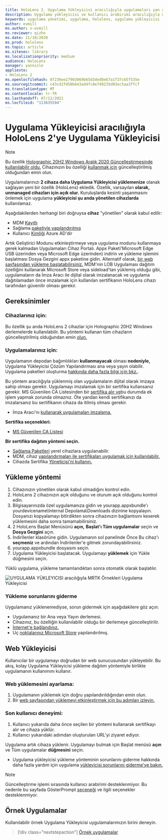 ```yaml
---
title: HoloLens 2. Uygulama Yükleyicisi aracılığıyla uygulamaları yan yükleme ve yükleme
description: Uygulama yükleyicisi ve kullanıcı arabirimi aracılığıyla uygulama yükleme ve yükleme ile uygulama yükleme ve sorunlarını giderme hakkında bilgi edinin.
keywords: uygulama yönetimi, uygulama, hololens, uygulama yükleyicisi
author: evmill
ms.author: v-evmill
ms.reviewer: qizho
ms.date: 11/10/2020
ms.prod: hololens
ms.topic: article
ms.sitesec: library
ms.localizationpriority: medium
audience: HoloLens
manager: yannisle
appliesto:
- HoloLens 2
ms.openlocfilehash: 8f236ee27903069b65d3ded8eb7a1f37c65f535e
ms.sourcegitcommit: c43cd2f450b643ad4fc8e749235d03ec5aa3ffcf
ms.translationtype: MT
ms.contentlocale: tr-TR
ms.lasthandoff: 07/12/2021
ms.locfileid: "113635594"
---
```

# <a name="install-apps-on-hololens-2-via-app-installer"></a>Uygulama Yükleyicisi aracılığıyla HoloLens 2'ye Uygulama Yükleyicisi

> [!NOTE]
> Bu özellik [Holographic 20H2 Windows Aralık 2020 Güncelleştirmesinde kullanılabilir oldu.](hololens-release-notes.md) Cihazınızın bu özelliği [kullanmak için](hololens-update-hololens.md) güncelleştirilmiş olduğundan emin olun.

Uygulamalarınızı **2 cihaza daha Uygulama Yükleyicisi yüklemenize** olanak sağlayan yeni bir özellik (HoloLens) ekledik. Özellik, varsayılan **olarak, unmanaged cihazları için açık olur.** Kuruluşlarda kesinti yaşanmasını önlemek için uygulama **yükleyicisi şu anda yönetilen cihazlarda** kullanılamaz.  

Aşağıdakilerden herhangi biri doğruysa **cihaz** "yönetilen" olarak kabul edilir:

- MDM [Kayıtlı](hololens-enroll-mdm.md)
- Sağlama [paketiyle yapılandırılmış](hololens-provisioning.md)
- Kullanıcı [Kimliği](hololens-identity.md) Azure AD'dir

Artık Geliştirici Modunu etkinleştirmeye veya uygulama modunu kullanmaya gerek kalmadan Uygulamaları Cihaz Portalı.  Appx Paketi'Microsoft Edge USB üzerinden veya Microsoft Edge üzerinden) indirin ve yükleme işlemini başlatması Dosya Gezgini appx paketine gidin.  Alternatif olarak, [bir web sayfasından yükleme başlatabilirsiniz.](/windows/msix/app-installer/installing-windows10-apps-web) MDM'nin LOB Uygulaması dağıtım özelliğini kullanarak Microsoft Store veya sideload'tan yüklemiş olduğu gibi, uygulamaların [](/windows/win32/appxpkg/how-to-sign-a-package-using-signtool) da İmza [](/windows/win32/appxpkg/how-to-sign-a-package-using-signtool#security-considerations) Aracı ile dijital olarak imzalanacak ve uygulama dağıtılamadan önce imzalamak için kullanılan sertifikanın HoloLens cihazı tarafından güvenilir olması gerekir.

## <a name="requirements"></a>Gereksinimler

### <a name="for-your-devices"></a>Cihazlarınız için:

Bu özellik şu anda HoloLens 2 cihazlar için Holographic 20H2 Windows derlemelerde kullanılabilir. Bu yöntemi kullanan tüm cihazların güncelleştirilmiş olduğundan emin [olun.](hololens-update-hololens.md)

### <a name="for-your-apps"></a>Uygulamalarınız için:

Uygulamanın depodan bağımlılıkları **kullanmayacak** olması **nedeniyle,** Uygulama Yükleyicisi Çözüm Yapılandırması ana veya yayın olabilir. Uygulama paketleri oluşturma [hakkında daha fazla bilgi için bkz.](/windows/msix/app-installer/create-appinstallerfile-vs).

Bu yöntem aracılığıyla yüklenmiş olan uygulamaların dijital olarak imzaya sahip olması gerekir. Uygulamayı imzalamak için bir sertifika kullansanız gerekir. MS Güvenilen CA Listesinden bir [sertifika alır ve](https://ccadb-public.secure.force.com/microsoft/IncludedCACertificateReportForMSFT)bu durumda ek işlem yapmak zorunda olmaznız. Öte yandan kendi sertifikanızı da imzalarsanız bu sertifikanın cihaza da itilmiş olması gerekir.

- İmza Aracı'nı [kullanarak uygulamaları imzalama.](/windows/win32/appxpkg/how-to-sign-a-package-using-signtool)

**Sertifika seçenekleri:**

- [MS Güvenilen CA Listesi](https://ccadb-public.secure.force.com/microsoft/IncludedCACertificateReportForMSFT)

**Bir sertifika dağıtım yöntemi seçin.**

- [Sağlama Paketleri](hololens-provisioning.md) yerel cihazlara uygulanabilir.
- MDM, cihaz [yapılandırmaları ile sertifikaları uygulamak için kullanılabilir.](/mem/intune/protect/certificates-configure)
- Cihazda Sertifika [Yöneticisi'ni kullanın.](certificate-manager.md)

## <a name="installation-method"></a>Yükleme yöntemi

1. Cihazınızın yönetilen olarak kabul olmadığını kontrol edin.
1. HoloLens 2 cihazınızın açık olduğunu ve oturum açık olduğunu kontrol edin.
1. Bilgisayarınızda özel uygulamanıza gidin ve yourapp.appxbundle'ı yourdevicename\Internal Depolama\Downloads dizinine kopyalayın.
    Dosyanızı kopyalamayı bitirdikten sonra cihazınızın bağlantısını keserek yüklemesini daha sonra tamamabilirsiniz.
1. 2 HoloLens Başlat Menüsünü **açın,** **Başlat'ı Tüm uygulamalar** seçin ve **Dosya Gezgini** açın.
1. İndirilenler klasörüne gidin. Uygulamanın sol panelinde Önce Bu cihaz'ı **seçmeniz** ve ardından İndirilenler'e gitmek zorundayabilirsiniz.
1. yourapp.appxbundle dosyasını seçin.
1. Uygulama Yükleyicisi başlatacak. Uygulamayı **yüklemek** için Yükle düğmesini seçin.

Yüklü uygulama, yükleme tamamlandıktan sonra otomatik olarak başlatılır.

![UYGULAMA YÜKLEYICISI aracılığıyla MRTK Örnekleri Uygulama Yükleyicisi](images/hololens-app-installer-picture.jpg)

### <a name="troubleshooting-installs"></a>Yükleme sorunlarını giderme

Uygulamanız yüklenemediyse, sorun gidermek için aşağıdakilere göz açın:

- Uygulamanız bir Ana veya Yayın derlemesi.
- Cihazınız, bu özelliğin kullanılabilir olduğu bir derlemeye güncelleştirilir.
- [İnternet'e bağlandınız.](hololens-network.md)
- Uç [noktalarınız Microsoft Store](hololens-offline.md) yapılandırılmış.  

## <a name="web-installer"></a>Web Yükleyicisi

Kullanıcılar bir uygulamayı doğrudan bir web sunucusundan yükleyebilir. Bu akış, kolay Uygulama Yükleyicisi yükleme dağıtım yöntemiyle birlikte uygulamanın kullanımını kullanır.

### <a name="how-to-set-up-web-install"></a>Web yüklemesini ayarlama:

1. Uygulamanın yüklemek için doğru yapılandırıldığından emin olun.
1. Bir [web sayfasından yüklemeyi etkinleştirmek için bu adımları izleyin.](/windows/msix/app-installer/installing-windows10-apps-web#how-to-enable-this-on-a-webpage)

### <a name="end-user-experience"></a>Son kullanıcı deneyimi:

1. Kullanıcı yukarıda daha önce seçilen bir yöntemi kullanarak sertifikayı alır ve cihaza yüklür.
1. Kullanıcı yukarıdaki adımdan oluşturulan URL'yi ziyaret ediyor.

Uygulama artık cihaza yüklenir. Uygulamayı bulmak için Başlat menüsü **açın** ve Tüm uygulamalar **düğmesini** seçin.

- Uygulama yükleyicisi yükleme yönteminin sorunlarını giderme hakkında daha fazla yardım için uygulama [yükleyicisi sorunlarını giderme'ye bakın.](/windows/msix/app-installer/troubleshoot-appinstaller-issues)

> [!NOTE]
> Güncelleştirme işlemi sırasında kullanıcı arabirimi desteklenmiyor. Bu nedenle bu sayfada GösterPrompt [seçeneği](/windows/msix/app-installer/update-settings) ve ilgili seçenekler desteklenmiyor.

## <a name="sample-apps"></a>Örnek Uygulamalar

Kullanılabilir örnek Uygulama Yükleyicisi uygulamalarımızın birini deneyin. 
> [!div class="nextstepaction"]
> [Örnek uygulamalar](/windows/mixed-reality/develop/features-and-samples)
